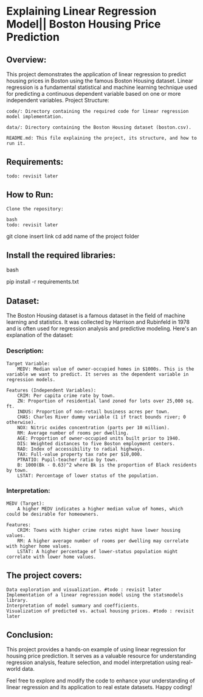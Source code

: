 # Explaining Linear Regression Model|| Boston Housing Price Prediction

## Overview:

This project demonstrates the application of linear regression to predict housing prices in Boston using the famous Boston Housing dataset. Linear regression is a fundamental statistical and machine learning technique used for predicting a continuous dependent variable based on one or more independent variables.
Project Structure:

    code/: Directory containing the required code for linear regression model implementation.

    data/: Directory containing the Boston Housing dataset (boston.csv).

    README.md: This file explaining the project, its structure, and how to run it.

## Requirements:

    todo: revisit later

## How to Run:

    Clone the repository:

    bash
    todo: revisit later
git clone insert link
cd add name of the project folder 

## Install the required libraries:

bash

pip install -r requirements.txt


## Dataset:

The Boston Housing dataset is a famous dataset in the field of machine learning and statistics. It was collected by Harrison and Rubinfeld in 1978 and is often used for regression analysis and predictive modeling. Here's an explanation of the dataset:
### Description:

    Target Variable:
        MEDV: Median value of owner-occupied homes in $1000s. This is the variable we want to predict. It serves as the dependent variable in regression models.

    Features (Independent Variables):
        CRIM: Per capita crime rate by town.
        ZN: Proportion of residential land zoned for lots over 25,000 sq. ft.
        INDUS: Proportion of non-retail business acres per town.
        CHAS: Charles River dummy variable (1 if tract bounds river; 0 otherwise).
        NOX: Nitric oxides concentration (parts per 10 million).
        RM: Average number of rooms per dwelling.
        AGE: Proportion of owner-occupied units built prior to 1940.
        DIS: Weighted distances to five Boston employment centers.
        RAD: Index of accessibility to radial highways.
        TAX: Full-value property tax rate per $10,000.
        PTRATIO: Pupil-teacher ratio by town.
        B: 1000(Bk - 0.63)^2 where Bk is the proportion of Black residents by town.
        LSTAT: Percentage of lower status of the population.

### Interpretation:

    MEDV (Target):
        A higher MEDV indicates a higher median value of homes, which could be desirable for homeowners.

    Features:
        CRIM: Towns with higher crime rates might have lower housing values.
        RM: A higher average number of rooms per dwelling may correlate with higher home values.
        LSTAT: A higher percentage of lower-status population might correlate with lower home values.

## The project covers:

    Data exploration and visualization. #todo : revisit later 
    Implementation of a linear regression model using the statsmodels library.
    Interpretation of model summary and coefficients.
    Visualization of predicted vs. actual housing prices. #todo : revisit later

## Conclusion:

This project provides a hands-on example of using linear regression for housing price prediction. It serves as a valuable resource for understanding regression analysis, feature selection, and model interpretation using real-world data.

Feel free to explore and modify the code to enhance your understanding of linear regression and its application to real estate datasets. Happy coding!